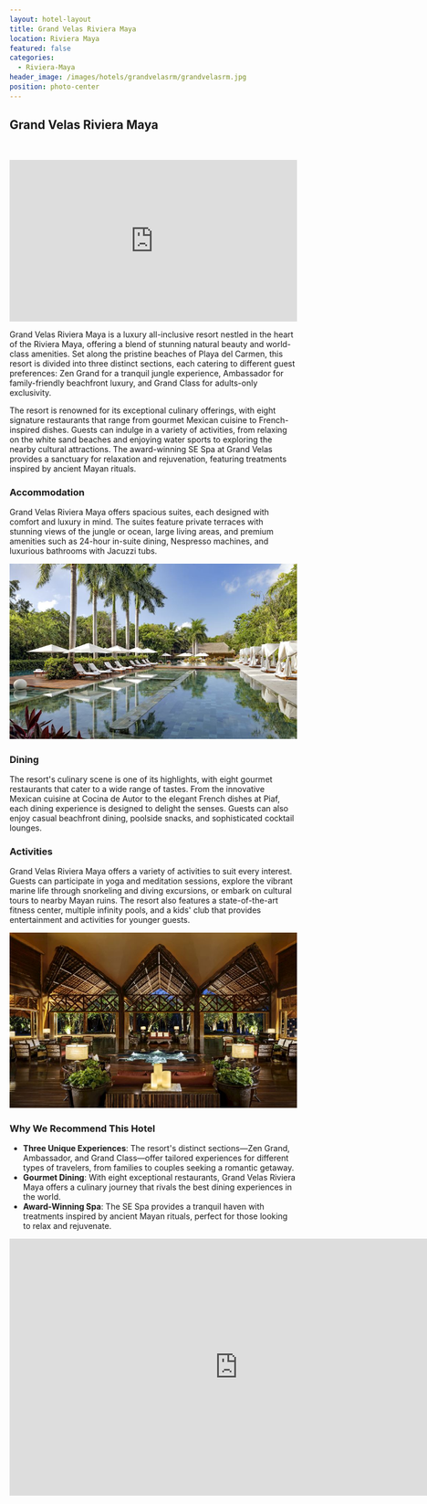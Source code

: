 ```yaml
---
layout: hotel-layout
title: Grand Velas Riviera Maya
location: Riviera Maya
featured: false
categories:
  - Riviera-Maya
header_image: /images/hotels/grandvelasrm/grandvelasrm.jpg
position: photo-center
---
```


## Grand Velas Riviera Maya

&nbsp;

<style>.embed-container { position: relative; padding-bottom: 56.25%; height: 0; overflow: hidden; max-width: 100%; } .embed-container iframe, .embed-container object, .embed-container embed { position: absolute; top: 0; left: 0; width: 100%; height: 100%; }</style><div class='embed-container'><iframe src='https://www.youtube.com/embed/pLigiZXuyAE' frameborder='0' allowfullscreen></iframe></div>

Grand Velas Riviera Maya is a luxury all-inclusive resort nestled in the heart of the Riviera Maya, offering a blend of stunning natural beauty and world-class amenities. Set along the pristine beaches of Playa del Carmen, this resort is divided into three distinct sections, each catering to different guest preferences: Zen Grand for a tranquil jungle experience, Ambassador for family-friendly beachfront luxury, and Grand Class for adults-only exclusivity.

The resort is renowned for its exceptional culinary offerings, with eight signature restaurants that range from gourmet Mexican cuisine to French-inspired dishes. Guests can indulge in a variety of activities, from relaxing on the white sand beaches and enjoying water sports to exploring the nearby cultural attractions. The award-winning SE Spa at Grand Velas provides a sanctuary for relaxation and rejuvenation, featuring treatments inspired by ancient Mayan rituals.

### Accommodation

Grand Velas Riviera Maya offers spacious suites, each designed with comfort and luxury in mind. The suites feature private terraces with stunning views of the jungle or ocean, large living areas, and premium amenities such as 24-hour in-suite dining, Nespresso machines, and luxurious bathrooms with Jacuzzi tubs.

![](/images/hotels/grandvelasrm/grandvelasrm2.jpg)

### Dining

The resort's culinary scene is one of its highlights, with eight gourmet restaurants that cater to a wide range of tastes. From the innovative Mexican cuisine at Cocina de Autor to the elegant French dishes at Piaf, each dining experience is designed to delight the senses. Guests can also enjoy casual beachfront dining, poolside snacks, and sophisticated cocktail lounges.

### Activities

Grand Velas Riviera Maya offers a variety of activities to suit every interest. Guests can participate in yoga and meditation sessions, explore the vibrant marine life through snorkeling and diving excursions, or embark on cultural tours to nearby Mayan ruins. The resort also features a state-of-the-art fitness center, multiple infinity pools, and a kids' club that provides entertainment and activities for younger guests.

![](/images/hotels/grandvelasrm/grandvelasrm3.jpg)

### Why We Recommend This Hotel

- **Three Unique Experiences**: The resort's distinct sections—Zen Grand, Ambassador, and Grand Class—offer tailored experiences for different types of travelers, from families to couples seeking a romantic getaway.
- **Gourmet Dining**: With eight exceptional restaurants, Grand Velas Riviera Maya offers a culinary journey that rivals the best dining experiences in the world.
- **Award-Winning Spa**: The SE Spa provides a tranquil haven with treatments inspired by ancient Mayan rituals, perfect for those looking to relax and rejuvenate.

<iframe src="https://www.google.com/maps/embed?pb=!1m18!1m12!1m3!1d7465.487841430325!2d-87.03613493468691!3d20.67999477321498!2m3!1f0!2f0!3f0!3m2!1i1024!2i768!4f13.1!3m3!1m2!1s0x8f4e5d781aae6d93%3A0xd9906e1324d837f9!2sGrand%20Velas%20Riviera%20Maya!5e0!3m2!1ses!2ses!4v1724871489810!5m2!1ses!2ses" width="800" height="450" style="border:0;" allowfullscreen="" loading="lazy" referrerpolicy="no-referrer-when-downgrade"></iframe>